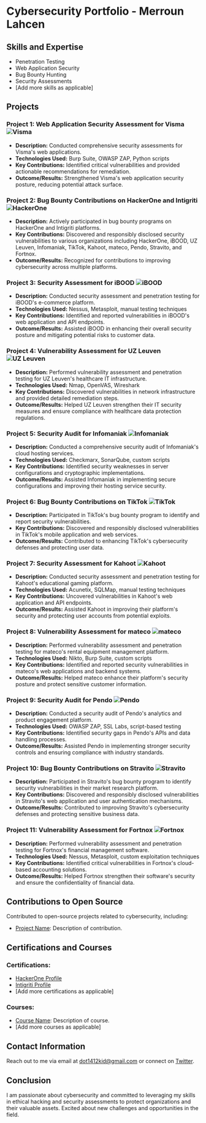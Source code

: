 # Cybersecurity Portfolio - Merroun Lahcen

## Skills and Expertise
- Penetration Testing
- Web Application Security
- Bug Bounty Hunting
- Security Assessments
- [Add more skills as applicable]

## Projects

### Project 1: Web Application Security Assessment for Visma ![Visma](https://cdn.prod.website-files.com/6305e092bc95bebe63ae6578/6305e2582d5d17164e965f66_favicon-32x32.png)
- **Description:** Conducted comprehensive security assessments for Visma's web applications.
- **Technologies Used:** Burp Suite, OWASP ZAP, Python scripts
- **Key Contributions:** Identified critical vulnerabilities and provided actionable recommendations for remediation.
- **Outcome/Results:** Strengthened Visma's web application security posture, reducing potential attack surface.

### Project 2: Bug Bounty Contributions on HackerOne and Intigriti ![HackerOne](https://www.hackerone.com/favicon.ico)
- **Description:** Actively participated in bug bounty programs on HackerOne and Intigriti platforms.
- **Key Contributions:** Discovered and responsibly disclosed security vulnerabilities to various organizations including HackerOne, iBOOD, UZ Leuven, Infomaniak, TikTok, Kahoot, mateco, Pendo, Stravito, and Fortnox.
- **Outcome/Results:** Recognized for contributions to improving cybersecurity across multiple platforms.

### Project 3: Security Assessment for iBOOD ![iBOOD](https://www.ibood.com/static/icons/favicon-32x32.png)
- **Description:** Conducted security assessment and penetration testing for iBOOD's e-commerce platform.
- **Technologies Used:** Nessus, Metasploit, manual testing techniques
- **Key Contributions:** Identified and reported vulnerabilities in iBOOD's web application and API endpoints.
- **Outcome/Results:** Assisted iBOOD in enhancing their overall security posture and mitigating potential risks to customer data.

### Project 4: Vulnerability Assessment for UZ Leuven ![UZ Leuven](https://www.uzleuven.be/favicon.ico)
- **Description:** Performed vulnerability assessment and penetration testing for UZ Leuven's healthcare IT infrastructure.
- **Technologies Used:** Nmap, OpenVAS, Wireshark
- **Key Contributions:** Discovered vulnerabilities in network infrastructure and provided detailed remediation steps.
- **Outcome/Results:** Helped UZ Leuven strengthen their IT security measures and ensure compliance with healthcare data protection regulations.

### Project 5: Security Audit for Infomaniak ![Infomaniak](https://www.infomaniak.com/favicon.ico)
- **Description:** Conducted a comprehensive security audit of Infomaniak's cloud hosting services.
- **Technologies Used:** Checkmarx, SonarQube, custom scripts
- **Key Contributions:** Identified security weaknesses in server configurations and cryptographic implementations.
- **Outcome/Results:** Assisted Infomaniak in implementing secure configurations and improving their hosting service security.

### Project 6: Bug Bounty Contributions on TikTok ![TikTok](https://www.tiktok.com/favicon.ico)
- **Description:** Participated in TikTok's bug bounty program to identify and report security vulnerabilities.
- **Key Contributions:** Discovered and responsibly disclosed vulnerabilities in TikTok's mobile application and web services.
- **Outcome/Results:** Contributed to enhancing TikTok's cybersecurity defenses and protecting user data.

### Project 7: Security Assessment for Kahoot ![Kahoot](https://kahoot.com/wp-content/themes/kahoot2017/assets/img/favicon/favicon.ico?v=2)
- **Description:** Conducted security assessment and penetration testing for Kahoot's educational gaming platform.
- **Technologies Used:** Acunetix, SQLMap, manual testing techniques
- **Key Contributions:** Uncovered vulnerabilities in Kahoot's web application and API endpoints.
- **Outcome/Results:** Assisted Kahoot in improving their platform's security and protecting user accounts from potential exploits.

### Project 8: Vulnerability Assessment for mateco ![mateco](https://www.mateco-holding.com/_intern/favicons/favicon_32.png)
- **Description:** Performed vulnerability assessment and penetration testing for mateco's rental equipment management platform.
- **Technologies Used:** Nikto, Burp Suite, custom scripts
- **Key Contributions:** Identified and reported security vulnerabilities in mateco's web applications and backend systems.
- **Outcome/Results:** Helped mateco enhance their platform's security posture and protect sensitive customer information.

### Project 9: Security Audit for Pendo ![Pendo](https://www.pendo.io/wp-content/uploads/2022/12/favicon.png)
- **Description:** Conducted a security audit of Pendo's analytics and product engagement platform.
- **Technologies Used:** OWASP ZAP, SSL Labs, script-based testing
- **Key Contributions:** Identified security gaps in Pendo's APIs and data handling processes.
- **Outcome/Results:** Assisted Pendo in implementing stronger security controls and ensuring compliance with industry standards.

### Project 10: Bug Bounty Contributions on Stravito ![Stravito](https://www.stravito.com/favicon.ico)
- **Description:** Participated in Stravito's bug bounty program to identify security vulnerabilities in their market research platform.
- **Key Contributions:** Discovered and responsibly disclosed vulnerabilities in Stravito's web application and user authentication mechanisms.
- **Outcome/Results:** Contributed to improving Stravito's cybersecurity defenses and protecting sensitive business data.

### Project 11: Vulnerability Assessment for Fortnox ![Fortnox](https://www.fortnox.se/favicon/favicon-32x32.png)
- **Description:** Performed vulnerability assessment and penetration testing for Fortnox's financial management software.
- **Technologies Used:** Nessus, Metasploit, custom exploitation techniques
- **Key Contributions:** Identified critical vulnerabilities in Fortnox's cloud-based accounting solutions.
- **Outcome/Results:** Helped Fortnox strengthen their software's security and ensure the confidentiality of financial data.

<!-- Add more projects as applicable -->

## Contributions to Open Source
Contributed to open-source projects related to cybersecurity, including:
- [Project Name](https://github.com/yourusername/projectname): Description of contribution.

## Certifications and Courses

### Certifications:
- [HackerOne Profile](https://hackerone.com/dot1412)
- [Intigriti Profile](https://app.intigriti.com/profile/merroun)
- [Add more certifications as applicable]

### Courses:
- [Course Name](https://example.com): Description of course.
- [Add more courses as applicable]

## Contact Information
Reach out to me via email at [dot1412kid@gmail.com](mailto:dot1412kid@gmail.com) or connect on [Twitter](https://twitter.com/dot1412).

## Conclusion
I am passionate about cybersecurity and committed to leveraging my skills in ethical hacking and security assessments to protect organizations and their valuable assets. Excited about new challenges and opportunities in the field.
